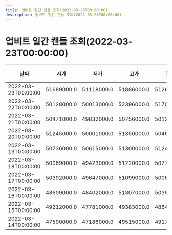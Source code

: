 ```yaml
---
title: 업비트 일간 캔들 조회(2022-03-23T00:00:00)
description: 업비트 일간 캔들 조회(2022-03-23T00:00:00)
---
```

업비트 일간 캔들 조회(2022-03-23T00:00:00)
===
|날짜|시가|저가|고가|종가|비고|
|--|--|--|--|--|--|
|2022-03-23T00:00:00|51689000.0|51118000.0|51886000.0|51262000.0||
|2022-03-22T00:00:00|50128000.0|50013000.0|52396000.0|51704000.0||
|2022-03-21T00:00:00|50471000.0|49832000.0|50756000.0|50128000.0||
|2022-03-20T00:00:00|51245000.0|50001000.0|51350000.0|50462000.0||
|2022-03-19T00:00:00|50736000.0|50615000.0|51300000.0|51245000.0||
|2022-03-18T00:00:00|50069000.0|49423000.0|51220000.0|50770000.0||
|2022-03-17T00:00:00|50392000.0|49647000.0|51099000.0|50069000.0||
|2022-03-16T00:00:00|48609000.0|48402000.0|51307000.0|50389000.0||
|2022-03-15T00:00:00|49212000.0|47781000.0|49383000.0|48640000.0||
|2022-03-14T00:00:00|47500000.0|47186000.0|49515000.0|49171000.0||
